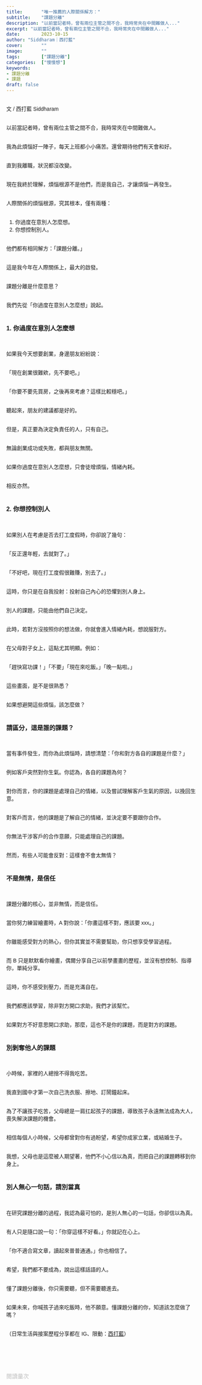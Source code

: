 ```yaml
---
title:       "唯一推薦的人際關係解方："
subtitle:    "課題分離"
description: "以前當記者時，曾有兩位主管之間不合，我時常夾在中間難做人..."
excerpt: "以前當記者時，曾有兩位主管之間不合，我時常夾在中間難做人..."
date:        2023-10-15
author: "Siddharam｜西打藍"
cover:       ""
image:       ""
tags:        ["課題分離"]
categories:  ["慢慢想"]
keywords:
- 課題分離
- 課題
draft: false
---
```


<article style="font-family: 'Noto Sans TC', '微軟正黑體', sans-serif; font-weight: 300;">

<br>文 / 西打藍 Siddharam<br><br>

以前當記者時，曾有兩位主管之間不合，我時常夾在中間難做人。<br><br>

我為此煩惱好一陣子，每天上班都小小痛苦。還曾期待他們有天會和好。<br><br>

直到我離職，狀況都沒改變。<br><br>

現在我終於理解，煩惱根源不是他們，而是我自己，才讓煩惱一再發生。<br><br>

人際關係的煩惱根源，究其根本，僅有兩種：<br><br>

1. 你過度在意別人怎麼想。<br>
2. 你想控制別人。<br><br>

他們都有相同解方：「課題分離。」<br><br>

這是我今年在人際關係上，最大的啟發。<br><br>

課題分離是什麼意思？<br><br>

我們先從「你過度在意別人怎麼想」說起。<br><br>


<h3 class="article-h1-color">1. 你過度在意別人怎麼想</h3><br>

如果我今天想要創業，身邊朋友紛紛說：<br><br>

「現在創業很難欸，先不要吧。」<br><br>

「你要不要先買房，之後再來考慮？這樣比較穩吧。」<br><br>

聽起來，朋友的建議都是好的。<br><br>

但是，真正要為決定負責任的人，只有自己。<br><br>

無論創業成功或失敗，都與朋友無關。<br><br>

如果你過度在意別人怎麼想，只會徒增煩惱，情緒內耗。<br><br>

相反亦然。<br><br>

<h3 class="article-h1-color">2. 你想控制別人</h3><br>

如果別人在考慮是否去打工度假時，你卻說了幾句：<br><br>

「反正還年輕，去就對了。」<br><br>

「不好吧，現在打工度假很難賺，別去了。」<br><br>

這時，你只是在自我投射：投射自己內心的恐懼到別人身上。<br><br>

別人的課題，只能由他們自己決定。<br><br>

此時，若對方沒按照你的想法做，你就會進入情緒內耗，想說服對方。<br><br>

在父母對子女上，這點尤其明顯。例如：<br><br>

「趕快寫功課！」「不要」「現在來吃飯。」「晚一點啦。」<br><br>

這些畫面，是不是很熟悉？<br><br>

如果想避開這些煩惱，該怎麼做？<br><br>


<h3 class="article-h1-color">請區分，這是誰的課題？</h3><br>

當有事件發生，而你為此煩惱時，請想清楚：「你和對方各自的課題是什麼？」<br><br>

例如客戶突然對你生氣。你認為，各自的課題為何？<br><br>

對你而言，你的課題是處理自己的情緒，以及嘗試理解客戶生氣的原因，以挽回生意。<br><br>

對客戶而言，他的課題是了解自己的情緒，並決定要不要跟你合作。<br><br>

你無法干涉客戶的合作意願，只能處理自己的課題。<br><br>

然而，有些人可能會反對：這樣會不會太無情？<br><br>


<h3 class="article-h1-color">不是無情，是信任</h3><br>

課題分離的核心，並非無情，而是信任。<br><br>

當你努力練習繪畫時，A 對你說：「你畫這樣不對，應該要 xxx。」<br><br>

你雖能感受對方的熱心，但你其實並不需要幫助，你只想享受學習過程。<br><br>

而 B 只是默默看你繪畫，偶爾分享自己以前學畫畫的歷程，並沒有想控制、指導你，單純分享。<br><br>

這時，你不感受到壓力，而是充滿自在。<br><br>

我們都應該學習，除非對方開口求助，我們才該幫忙。<br><br>

如果對方不好意思開口求助，那麼，這也不是你的課題，而是對方的課題。<br><br>


<h3 class="article-h1-color">別剝奪他人的課題</h3><br>

小時候，家裡的人總捨不得我吃苦。<br><br>

我直到國中才第一次自己洗衣服、擦地、訂鬧鐘起床。<br><br>

為了不讓孩子吃苦，父母總是一肩扛起孩子的課題，導致孩子永遠無法成為大人，喪失解決課題的機會。<br><br>

相信每個人小時候，父母都曾對你有過盼望，希望你成家立業，或結婚生子。<br><br>

我想，父母也是這麼被人期望著，他們不小心信以為真，而把自己的課題轉移到你身上。<br><br>


<h3 class="article-h1-color">別人無心一句話，請別當真</h3><br>

在研究課題分離的過程，我認為最可怕的，是別人無心的一句話，你卻信以為真。<br><br>

有人只是隨口說一句：「你穿這樣不好看。」你就記在心上。<br><br>

「你不適合寫文章，讀起來普普通通。」你也相信了。<br><br>

希望，我們都不要成為，說出這樣話語的人。<br><br>

懂了課題分離後，你只需要聽，但不需要聽進去。<br><br>

如果未來，你喊孩子過來吃飯時，他不願意。懂課題分離的你，知道該怎麼做了嗎？<br><br>

<!-- 
<!-- 案例 > 證明案例 > 壞處 > 怎麼改變（列步驟） > 結語總結金句 -->


（日常生活與接案歷程分享都在 IG、限動：<a href="https://www.instagram.com/sidd.blue/" target="_blank">西打藍</a>）<br><br>

<!-- <h3 class="article-h1-color"></h3><br> -->

<br><br><br>

</article>

<div style="color: #bfbfbf; font-size: 15px;" id="busuanzi_container_page_pv">
  閱讀量<span id="busuanzi_value_page_pv"></span>次
</div>

<script src="../../js/post.js"></script>

